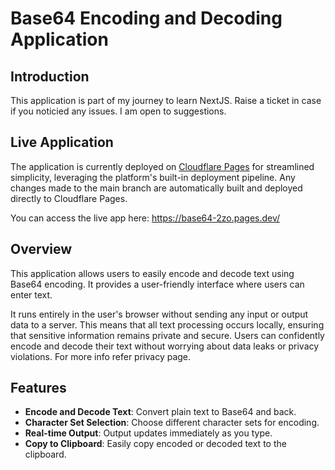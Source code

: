 # Base64 Encoding and Decoding Application

## Introduction
This application is part of my journey to learn NextJS. Raise a ticket in case if you noticied any issues. I am open to suggestions.

## Live Application

The application is currently deployed on [Cloudflare Pages](https://pages.cloudflare.com/) for streamlined simplicity, leveraging the platform's built-in deployment pipeline. Any changes made to the main branch are automatically built and deployed directly to Cloudflare Pages.

You can access the live app here: https://base64-2zo.pages.dev/

## Overview

This application allows users to easily encode and decode text using Base64 encoding. It provides a user-friendly interface where users can enter text. 

It runs entirely in the user's browser without sending any input or output data to a server. This means that all text processing occurs locally, ensuring that sensitive information remains private and secure. Users can confidently encode and decode their text without worrying about data leaks or privacy violations. For more info refer privacy page.

## Features

- **Encode and Decode Text**: Convert plain text to Base64 and back.
- **Character Set Selection**: Choose different character sets for encoding.
- **Real-time Output**: Output updates immediately as you type.
- **Copy to Clipboard**: Easily copy encoded or decoded text to the clipboard.
